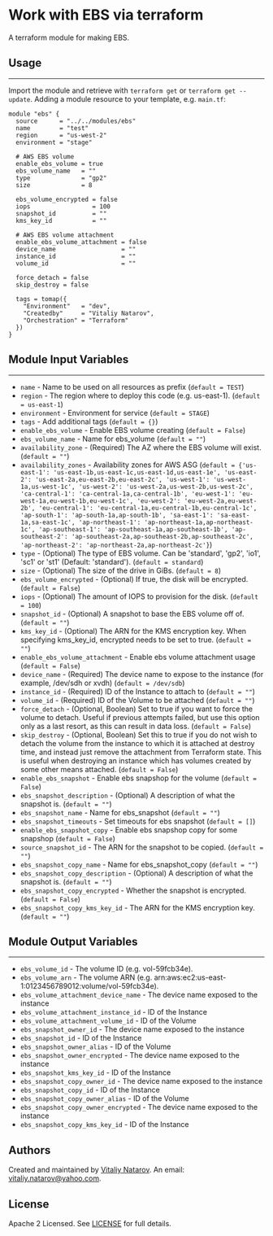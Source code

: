 # Work with EBS via terraform

A terraform module for making EBS.


## Usage
----------------------
Import the module and retrieve with ```terraform get``` or ```terraform get --update```. Adding a module resource to your template, e.g. `main.tf`:

```
module "ebs" {
  source      = "../../modules/ebs"
  name        = "test"
  region      = "us-west-2"
  environment = "stage"

  # AWS EBS volume
  enable_ebs_volume = true
  ebs_volume_name   = ""
  type              = "gp2"
  size              = 8

  ebs_volume_encrypted = false
  iops                 = 100
  snapshot_id          = ""
  kms_key_id           = ""

  # AWS EBS volume attachment
  enable_ebs_volume_attachment = false
  device_name                  = ""
  instance_id                  = ""
  volume_id                    = ""

  force_detach = false
  skip_destroy = false

  tags = tomap({
    "Environment"   = "dev",
    "Createdby"     = "Vitaliy Natarov",
    "Orchestration" = "Terraform"
  })
}
```

## Module Input Variables
----------------------
- `name` - Name to be used on all resources as prefix (`default = TEST`)
- `region` - The region where to deploy this code (e.g. us-east-1). (`default = us-east-1`)
- `environment` - Environment for service (`default = STAGE`)
- `tags` - Add additional tags (`default = {}`)
- `enable_ebs_volume` - Enable EBS volume creating (`default = False`)
- `ebs_volume_name` - Name for ebs_volume (`default = ""`)
- `availability_zone` - (Required) The AZ where the EBS volume will exist. (`default = ""`)
- `availability_zones` - Availability zones for AWS ASG (`default = {'us-east-1': 'us-east-1b,us-east-1c,us-east-1d,us-east-1e', 'us-east-2': 'us-east-2a,eu-east-2b,eu-east-2c', 'us-west-1': 'us-west-1a,us-west-1c', 'us-west-2': 'us-west-2a,us-west-2b,us-west-2c', 'ca-central-1': 'ca-central-1a,ca-central-1b', 'eu-west-1': 'eu-west-1a,eu-west-1b,eu-west-1c', 'eu-west-2': 'eu-west-2a,eu-west-2b', 'eu-central-1': 'eu-central-1a,eu-central-1b,eu-central-1c', 'ap-south-1': 'ap-south-1a,ap-south-1b', 'sa-east-1': 'sa-east-1a,sa-east-1c', 'ap-northeast-1': 'ap-northeast-1a,ap-northeast-1c', 'ap-southeast-1': 'ap-southeast-1a,ap-southeast-1b', 'ap-southeast-2': 'ap-southeast-2a,ap-southeast-2b,ap-southeast-2c', 'ap-northeast-2': 'ap-northeast-2a,ap-northeast-2c'}`)
- `type` - (Optional) The type of EBS volume. Can be 'standard', 'gp2', 'io1', 'sc1' or 'st1' (Default: 'standard'). (`default = standard`)
- `size` - (Optional) The size of the drive in GiBs. (`default = 8`)
- `ebs_volume_encrypted` - (Optional) If true, the disk will be encrypted. (`default = False`)
- `iops` - (Optional) The amount of IOPS to provision for the disk. (`default = 100`)
- `snapshot_id` - (Optional) A snapshot to base the EBS volume off of. (`default = ""`)
- `kms_key_id` - (Optional) The ARN for the KMS encryption key. When specifying kms_key_id, encrypted needs to be set to true. (`default = ""`)
- `enable_ebs_volume_attachment` - Enable ebs volume attachment usage (`default = False`)
- `device_name` - (Required) The device name to expose to the instance (for example, /dev/sdh or xvdh) (`default = /dev/sdb`)
- `instance_id` - (Required) ID of the Instance to attach to (`default = ""`)
- `volume_id` - (Required) ID of the Volume to be attached (`default = ""`)
- `force_detach` - (Optional, Boolean) Set to true if you want to force the volume to detach. Useful if previous attempts failed, but use this option only as a last resort, as this can result in data loss. (`default = False`)
- `skip_destroy` - (Optional, Boolean) Set this to true if you do not wish to detach the volume from the instance to which it is attached at destroy time, and instead just remove the attachment from Terraform state. This is useful when destroying an instance which has volumes created by some other means attached. (`default = False`)
- `enable_ebs_snapshot` - Enable ebs snapshop for the volume (`default = False`)
- `ebs_snapshot_description` -  (Optional) A description of what the snapshot is. (`default = ""`)
- `ebs_snapshot_name` - Name for ebs_snapshot (`default = ""`)
- `ebs_snapshot_timeouts` - Set timeouts for ebs snapshot (`default = []`)
- `enable_ebs_snapshot_copy` - Enable ebs snapshop copy for some snapshop (`default = False`)
- `source_snapshot_id` - The ARN for the snapshot to be copied. (`default = ""`)
- `ebs_snapshot_copy_name` - Name for ebs_snapshot_copy (`default = ""`)
- `ebs_snapshot_copy_description` - (Optional) A description of what the snapshot is. (`default = ""`)
- `ebs_snapshot_copy_encrypted` - Whether the snapshot is encrypted. (`default = False`)
- `ebs_snapshot_copy_kms_key_id` -  The ARN for the KMS encryption key. (`default = ""`)

## Module Output Variables
----------------------
- `ebs_volume_id` - The volume ID (e.g. vol-59fcb34e).
- `ebs_volume_arn` - The volume ARN (e.g. arn:aws:ec2:us-east-1:0123456789012:volume/vol-59fcb34e).
- `ebs_volume_attachment_device_name` - The device name exposed to the instance
- `ebs_volume_attachment_instance_id` - ID of the Instance
- `ebs_volume_attachment_volume_id` - ID of the Volume
- `ebs_snapshot_owner_id` - The device name exposed to the instance
- `ebs_snapshot_id` - ID of the Instance
- `ebs_snapshot_owner_alias` - ID of the Volume
- `ebs_snapshot_owner_encrypted` - The device name exposed to the instance
- `ebs_snapshot_kms_key_id` - ID of the Instance
- `ebs_snapshot_copy_owner_id` - The device name exposed to the instance
- `ebs_snapshot_copy_id` - ID of the Instance
- `ebs_snapshot_copy_owner_alias` - ID of the Volume
- `ebs_snapshot_copy_owner_encrypted` - The device name exposed to the instance
- `ebs_snapshot_copy_kms_key_id` - ID of the Instance


## Authors

Created and maintained by [Vitaliy Natarov](https://github.com/SebastianUA). An email: [vitaliy.natarov@yahoo.com](vitaliy.natarov@yahoo.com).

## License

Apache 2 Licensed. See [LICENSE](https://github.com/SebastianUA/terraform/blob/master/LICENSE) for full details.

